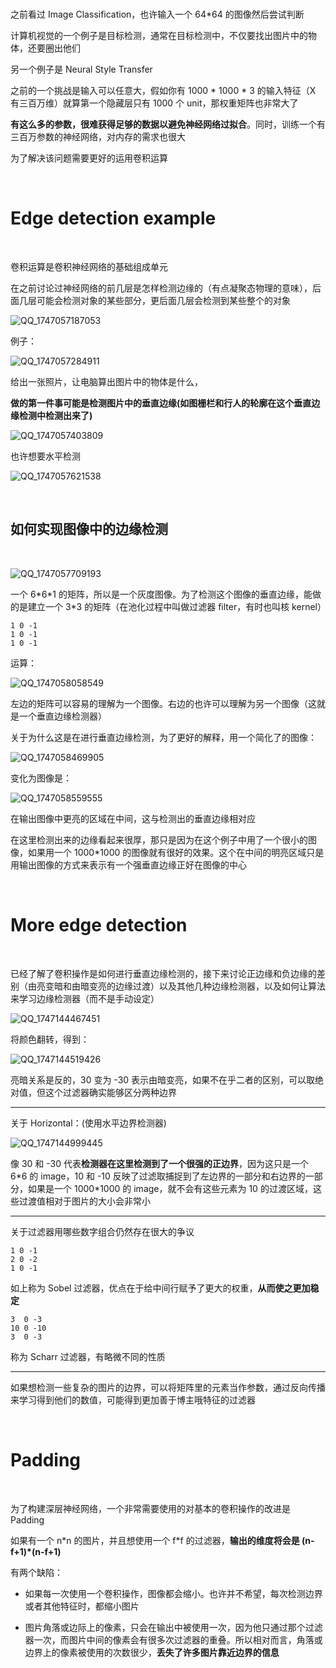</br>

<p>之前看过 Image Classification，也许输入一个 64*64 的图像然后尝试判断</p>

<p>计算机视觉的一个例子是目标检测，通常在目标检测中，不仅要找出图片中的物体，还要圈出他们</p>

<p>另一个例子是 Neural Style Transfer</p>

<p>之前的一个挑战是输入可以任意大，假如你有 1000 * 1000 * 3 的输入特征（X 有三百万维）就算第一个隐藏层只有 1000 个 unit，那权重矩阵也非常大了</p>

<p><b>有这么多的参数，很难获得足够的数据以避免神经网络过拟合</b>。同时，训练一个有三百万参数的神经网络，对内存的需求也很大</p>

<p>为了解决该问题需要更好的运用卷积运算</p>

</br>

# Edge detection example

</br>

<p>卷积运算是卷积神经网络的基础组成单元</p>

<p>在之前讨论过神经网络的前几层是怎样检测边缘的（有点凝聚态物理的意味），后面几层可能会检测对象的某些部分，更后面几层会检测到某些整个的对象</p>

![QQ_1747057187053](https://github.com/user-attachments/assets/0ff7d305-2739-43d0-b23e-b76104387d67)

<p>例子：</p>

![QQ_1747057284911](https://github.com/user-attachments/assets/27619823-1fc5-4d82-86eb-1d9eab2ea0b6)

<p>给出一张照片，让电脑算出图片中的物体是什么，</p>

<b>做的第一件事可能是检测图片中的垂直边缘(如图栅栏和行人的轮廓在这个垂直边缘检测中检测出来了)</b>

![QQ_1747057403809](https://github.com/user-attachments/assets/2f427ba4-5a01-4027-9daf-c9034fe28750)

<p>也许想要水平检测</p>

![QQ_1747057621538](https://github.com/user-attachments/assets/0f88bfe3-cac3-4470-9009-d8ec35ba79dc)

</br>

## 如何实现图像中的边缘检测

</br>

![QQ_1747057709193](https://github.com/user-attachments/assets/572f7538-dac8-4355-95b9-296a554a8685)

<p>一个 6*6*1 的矩阵，所以是一个灰度图像。为了检测这个图像的垂直边缘，能做的是建立一个 3*3 的矩阵（在池化过程中叫做过滤器 filter，有时也叫核 kernel）</p>

```
1 0 -1
1 0 -1
1 0 -1
```

<p>运算：</p>

![QQ_1747058058549](https://github.com/user-attachments/assets/ce71b6b8-a59d-406e-a64a-24f51fab1ac3)

<p>左边的矩阵可以容易的理解为一个图像。右边的也许可以理解为另一个图像（这就是一个垂直边缘检测器）</p>

<p>关于为什么这是在进行垂直边缘检测，为了更好的解释，用一个简化了的图像：</p>

![QQ_1747058469905](https://github.com/user-attachments/assets/0f5eb6c5-e07e-4134-86da-6089a90b99f7)

<p>变化为图像是：</p>

![QQ_1747058559555](https://github.com/user-attachments/assets/e9915472-076f-4c98-9940-058fd48de07d)

<p>在输出图像中更亮的区域在中间，这与检测出的垂直边缘相对应</p>

<p>在这里检测出来的边缘看起来很厚，那只是因为在这个例子中用了一个很小的图像，如果用一个 1000*1000 的图像就有很好的效果。这个在中间的明亮区域只是用输出图像的方式来表示有一个强垂直边缘正好在图像的中心</p>

</br>

# More edge detection

</br>

<p>已经了解了卷积操作是如何进行垂直边缘检测的，接下来讨论正边缘和负边缘的差别（由亮变暗和由暗变亮的边缘过渡）以及其他几种边缘检测器，以及如何让算法来学习边缘检测器（而不是手动设定）</p>

![QQ_1747144467451](https://github.com/user-attachments/assets/d8151634-08e8-4640-8ff6-8460aaf39e9c)

<p>将颜色翻转，得到：</p>

![QQ_1747144519426](https://github.com/user-attachments/assets/8eaa378c-4a4e-4dc1-a2c1-de9f215091fb)

<p>亮暗关系是反的，30 变为 -30 表示由暗变亮，如果不在乎二者的区别，可以取绝对值，但这个过滤器确实能够区分两种边界</p>

<hr>

<p>关于 Horizontal：(使用水平边界检测器)</p>

![QQ_1747144999445](https://github.com/user-attachments/assets/5bed50f8-1200-4a98-9092-56ffb109faf7)

<p>像 30 和 -30 代表<b>检测器在这里检测到了一个很强的正边界</b>，因为这只是一个 6*6 的 image，10 和 -10 反映了过滤取捕捉到了左边界的一部分和右边界的一部分，如果是一个 1000*1000 的 image，就不会有这些元素为 10 的过渡区域，这些过渡值相对于图片的大小会非常小</p>

<hr>

<p>关于过滤器用哪些数字组合仍然存在很大的争议</p>

```
1 0 -1
2 0 -2
1 0 -1
```

<p>如上称为 Sobel 过滤器，优点在于给中间行赋予了更大的权重，<b>从而使之更加稳定</b></p>

```
3  0 -3
10 0 -10
3  0 -3
```

<p>称为 Scharr 过滤器，有略微不同的性质</p>

<hr>

<p>如果想检测一些复杂的图片的边界，可以将矩阵里的元素当作参数，通过反向传播来学习得到他们的数值，可能得到更加善于博主哦特征的过滤器</p>

</br>

# Padding

</br>

<p>为了构建深层神经网络，一个非常需要使用的对基本的卷积操作的改进是 Padding</p>

<p>如果有一个 n*n 的图片，并且想使用一个 f*f 的过滤器，<b>输出的维度将会是 (n-f+1)*(n-f+1)</b></p>

<p>有两个缺陷：</p>

- 如果每一次使用一个卷积操作，图像都会缩小。也许并不希望，每次检测边界或者其他特征时，都缩小图片

- 图片角落或边际上的像素，只会在输出中被使用一次，因为他只通过那个过滤器一次，而图片中间的像素会有很多次过滤器的重叠。所以相对而言，角落或边界上的像素被使用的次数很少，<b>丢失了许多图片靠近边界的信息</b>






 












































































































































































































































































































































































































































































































































